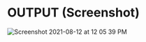# OUTPUT (Screenshot)

![Screenshot 2021-08-12 at 12 05 39 PM](https://user-images.githubusercontent.com/43379066/129149437-0f118bcf-8c90-4f96-a5f0-bdd486854a0c.png)


